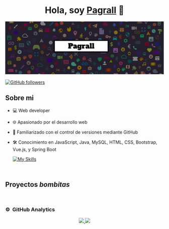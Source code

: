 <div align="center">
<h1 align="center">Hola, soy <a href="https://github.com/Pagrall">Pagrall</a> 👋</h1>
</div>
<img src="https://github.com/Pagrall/Pagrall/blob/main/perfil-github/banner%20GitHub-1500x500.png?raw=true">




[![GitHub followers](https://img.shields.io/github/followers/arisguimera?style=social)](https://github.com/Pagrall)


## Sobre mi

- 💻 Web developer
- 🌐 Apasionado por el desarrollo web
- 📂 Familiarizado con el control de versiones mediante GitHub
- 🛠️ Conocimiento en JavaScript, Java, MySQL, HTML, CSS, Bootstrap, Vue.js, y Spring Boot

  [![My Skills](https://skillicons.dev/icons?i=js,java,mysql,html,css,bootstrap,vue&theme=light)](https://skillicons.dev)
<br>



## Proyectos *bombitas*

<br>

### ⚙️ &nbsp;GitHub Analytics

<p align="center">
<a href="https://github.com/Pagrall">
  <img height="180em" src="https://github-readme-stats-eight-theta.vercel.app/api?username=Pagrall&show_icons=true&theme=algolia&include_all_commits=true&count_private=true"/>
  <img height="180em" src="https://github-readme-stats-eight-theta.vercel.app/api/top-langs/?username=Pagrall&layout=compact&langs_count=8&theme=algolia"/>
</a>
</p>
